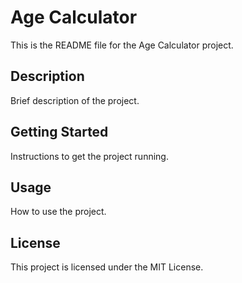 # Age Calculator

This is the README file for the Age Calculator project.

## Description

Brief description of the project.

## Getting Started

Instructions to get the project running.

## Usage

How to use the project.

## License

This project is licensed under the MIT License.